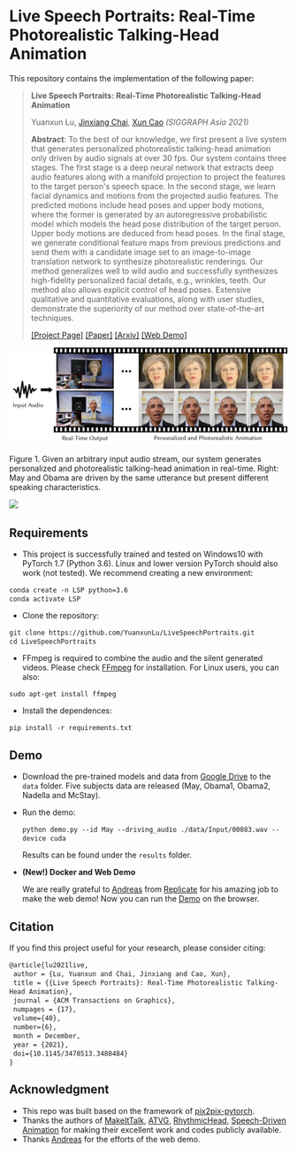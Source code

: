 # Live Speech Portraits: Real-Time Photorealistic Talking-Head Animation

This repository contains the implementation of the following paper:

> **Live Speech Portraits: Real-Time Photorealistic Talking-Head Animation**
>
> Yuanxun Lu, [Jinxiang Chai](https://scholar.google.com/citations?user=OcN1_gwAAAAJ&hl=zh-CN&oi=ao), [Xun Cao](https://cite.nju.edu.cn/People/Faculty/20190621/i5054.html) *(SIGGRAPH Asia 2021)*
>
> **Abstract**: To the best of our knowledge, we first present a live system that generates personalized photorealistic talking-head animation only driven by audio signals at over 30 fps. Our system contains three stages. The first stage is a deep neural network that extracts deep audio features along with a manifold projection to project the features to the target person's speech space. In the second stage, we learn facial dynamics and motions from the projected audio features. The predicted motions include head poses and upper body motions, where the former is generated by an autoregressive probabilistic model which models the head pose distribution of the target person. Upper body motions are deduced from head poses. In the final stage, we generate conditional feature maps from previous predictions and send them with a candidate image set to an image-to-image translation network to synthesize photorealistic renderings. Our method generalizes well to wild audio and successfully synthesizes high-fidelity personalized facial details, e.g., wrinkles, teeth. Our method also allows explicit control of head poses. Extensive qualitative and quantitative evaluations, along with user studies, demonstrate the superiority of our method over state-of-the-art techniques.
>
> [[Project Page]](https://yuanxunlu.github.io/projects/LiveSpeechPortraits/)    [[Paper]](https://yuanxunlu.github.io/projects/LiveSpeechPortraits/resources/SIGGRAPH_Asia_2021__Live_Speech_Portraits__Real_Time_Photorealistic_Talking_Head_Animation.pdf)    [[Arxiv]](https://arxiv.org/abs/2109.10595)    [[Web Demo]](https://replicate.ai/yuanxunlu/livespeechportraits)

![Teaser](./doc/Teaser.jpg)

Figure 1. Given an arbitrary input audio stream, our system generates personalized and photorealistic talking-head animation in real-time. Right: May and Obama are driven by the same utterance but present different speaking characteristics.

<a href="https://replicate.ai/yuanxunlu/livespeechportraits"><img src="https://img.shields.io/static/v1?label=Replicate&message=Demo and Docker Image&color=blue"></a>


## Requirements

- This project is successfully trained and tested on Windows10 with PyTorch 1.7 (Python 3.6).  Linux and lower version PyTorch should also work (not tested). We recommend creating a new environment:

```
conda create -n LSP python=3.6
conda activate LSP
```

- Clone the repository:

```
git clone https://github.com/YuanxunLu/LiveSpeechPortraits.git
cd LiveSpeechPortraits
```

- FFmpeg is required to combine the audio and the silent generated videos. Please check [FFmpeg](http://ffmpeg.org/download.html) for installation. For Linux users,  you can also:

```
sudo apt-get install ffmpeg
```

- Install the dependences:

```
pip install -r requirements.txt
```



## Demo

- Download the pre-trained models and data from [Google Drive](https://drive.google.com/drive/folders/1sHc2xEEGwnb0h2rkUhG9sPmOxvRvPVpJ?usp=sharing) to the `data` folder.  Five subjects data are released (May, Obama1, Obama2, Nadella and McStay).

- Run the demo:

  ```
  python demo.py --id May --driving_audio ./data/Input/00083.wav --device cuda
  ```

  Results can be found under the `results` folder.

- **(New!) Docker and Web Demo**

  We are really grateful to [Andreas](https://github.com/andreasjansson) from [Replicate](https://replicate.ai/home) for his amazing job to make the web demo! Now you can run the [Demo](https://replicate.ai/yuanxunlu/livespeechportraits) on the browser.

  



## Citation

If you find this project useful for your research, please consider citing:

```
@article{lu2021live,
 author = {Lu, Yuanxun and Chai, Jinxiang and Cao, Xun},
 title = {{Live Speech Portraits}: Real-Time Photorealistic Talking-Head Animation},
 journal = {ACM Transactions on Graphics},
 numpages = {17},
 volume={40},
 number={6},
 month = December,
 year = {2021},
 doi={10.1145/3478513.3480484}
} 
```



## Acknowledgment

- This repo was built based on the framework of [pix2pix-pytorch](https://github.com/junyanz/pytorch-CycleGAN-and-pix2pix).
- Thanks the authors of [MakeItTalk](https://github.com/adobe-research/MakeItTalk), [ATVG](https://github.com/lelechen63/ATVGnet), [RhythmicHead](https://github.com/lelechen63/Talking-head-Generation-with-Rhythmic-Head-Motion), [Speech-Driven Animation](https://github.com/DinoMan/speech-driven-animation) for making their excellent work and codes publicly available.
- Thanks [Andreas](https://github.com/andreasjansson) for the efforts of the web demo.











